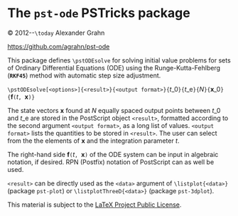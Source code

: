 # The `pst-ode` PSTricks package

© 2012--`\today` Alexander Grahn

https://github.com/agrahn/pst-ode

This package defines `\pstODEsolve` for solving initial value problems for sets of Ordinary Differential Equations (ODE) using the Runge-Kutta-Fehlberg (**`RKF45`**) method with automatic step size adjustment.

`\pstODEsolve[<options>]{<result>}{<output format>}{`*t*_0`}{`*t*_e`}{`*N*`}{`**x**_0`}{`**f**`(`*t*`, `**x**`)}`

The state vectors **x** found at *N* equally spaced output points between *t*_0 and *t*_e  are stored in the PostScript object `<result>`,  formatted according to the second argument `<output format>`, as a long list of values. `<output format>` lists the quantities to be stored in `<result>`. The user can select from the the elements of **x** and the integration parameter *t*.

The right-hand side **f**`(`*t*`, `**x**`)` of the ODE system can be input in algebraic notation, if desired. RPN (Postfix) notation of PostScript can as well be used.

`<result>` can be directly used as the `<data>` argument of `\listplot{<data>}` (package `pst-plot`) or `\listplotThreeD{<data>}` (package `pst-3dplot`).

This material is subject to the [LaTeX Project Public License](LICENSE).
